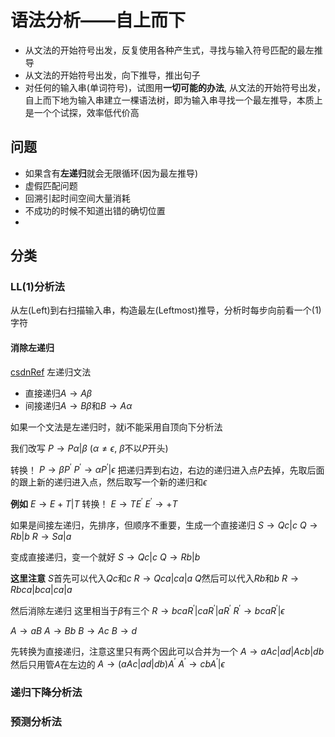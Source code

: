 # 语法分析——自上而下
- 从文法的开始符号出发，反复使用各种产生式，寻找与输入符号匹配的最左推导
- 从⽂法的开始符号出发，向下推导，推出句⼦
- 对任何的输入串(单词符号)，试图⽤**⼀切可能的办法**, 从⽂法的开始符号出发，⾃上⽽下地为输入串建⽴⼀棵语法树，即为输入串寻找⼀个最左推导，本质上是一个个试探，效率低代价高

## 问题
- 如果含有**左递归**就会无限循环(因为最左推导)
- 虚假匹配问题
- 回溯引起时间空间大量消耗
- 不成功的时候不知道出错的确切位置
- 
## 分类
### LL(1)分析法
从左(Left)到右扫描输入串，构造最左(Leftmost)推导，分析时每步向前看⼀个(1)字符
#### 消除左递归
[csdnRef](https://blog.csdn.net/qq2071114140/article/details/102787831)
左递归文法
- 直接递归$A \rightarrow A\beta$
- 间接递归$A \rightarrow B\beta$和$B \rightarrow A\alpha$

如果一个文法是左递归时，就i不能采用自顶向下分析法

我们改写
$P \rightarrow P\alpha|\beta$ ($\alpha \neq \epsilon$, $\beta$不以$P$开头)

转换！
$P \rightarrow \beta P^{'}$
$P^{'} \rightarrow \alpha P^{'}|\epsilon$
把递归弄到右边，右边的递归进入点$P$去掉，先取后面的跟上新的递归进入点，然后取写一个新的递归和$\epsilon$

**例如**
$E \rightarrow E + T | T$
转换！
$E \rightarrow TE^{'}$
$E^{'} \rightarrow +T$

如果是间接左递归，先排序，但顺序不重要，生成一个直接递归
$S \rightarrow Qc|c$
$Q \rightarrow Rb|b$
$R \rightarrow Sa|a$

变成直接递归，变一个就好
$S \rightarrow Qc|c$
$Q \rightarrow Rb|b$

**这里注意**
$S$首先可以代入$Qc$和$c$
$R \rightarrow Qca|ca|a$
$Q$然后可以代入$Rb$和$b$
$R \rightarrow Rbca|bca|ca|a$

然后消除左递归
这里相当于$\beta$有三个
$R \rightarrow bcaR^{'}|caR^{'}|aR^{'}$
$R^{'} \rightarrow bcaR^{'}|\epsilon$

$A \rightarrow aB$
$A \rightarrow Bb$
$B \rightarrow Ac$
$B \rightarrow d$

先转换为直接递归，注意这里只有两个因此可以合并为一个
$A \rightarrow aAc|ad|Acb|db$
然后只用管$A$在左边的
$A \rightarrow (aAc|ad|db)A^{'}$
$A^{'} \rightarrow cbA^{'}|\epsilon$

### 递归下降分析法

### 预测分析法
